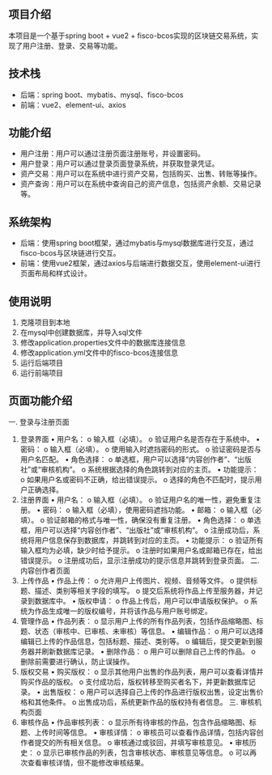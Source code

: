 
## 项目介绍

本项目是一个基于spring boot + vue2 + fisco-bcos实现的区块链交易系统，实现了用户注册、登录、交易等功能。

## 技术栈

- 后端：spring boot、mybatis、mysql、fisco-bcos
- 前端：vue2、element-ui、axios

## 功能介绍

- 用户注册：用户可以通过注册页面注册账号，并设置密码。
- 用户登录：用户可以通过登录页面登录系统，并获取登录凭证。
- 资产交易：用户可以在系统中进行资产交易，包括购买、出售、转账等操作。
- 资产查询：用户可以在系统中查询自己的资产信息，包括资产余额、交易记录等。

## 系统架构

- 后端：使用spring boot框架，通过mybatis与mysql数据库进行交互，通过fisco-bcos与区块链进行交互。
- 前端：使用vue2框架，通过axios与后端进行数据交互，使用element-ui进行页面布局和样式设计。

## 使用说明

1. 克隆项目到本地
2. 在mysql中创建数据库，并导入sql文件
3. 修改application.properties文件中的数据库连接信息
4. 修改application.yml文件中的fisco-bcos连接信息
5. 运行后端项目
6. 运行前端项目



## 页面功能介绍
一. 登录与注册页面
1. 登录界面
•	用户名：
o	输入框（必填）。
o	验证用户名是否存在于系统中。
•	密码：
o	输入框（必填）。
o	使用输入时遮挡密码的形式。
o	验证密码是否与用户名匹配。
•	角色选择：
o	单选框，用户可以选择“内容创作者”、“出版社”或“审核机构”。
o	系统根据选择的角色跳转到对应的主页。
•	功能提示：
o	如果用户名或密码不正确，给出错误提示。
o	选择的角色不匹配时，提示用户正确选择。
2. 注册界面
•	用户名：
o	输入框（必填）。
o	验证用户名的唯一性，避免重复注册。
•	密码：
o	输入框（必填），使用密码遮挡功能。
•	邮箱：
o	输入框（必填）。
o	验证邮箱的格式与唯一性，确保没有重复注册。
•	角色选择：
o	单选框，用户可以选择“内容创作者”、“出版社”或“审核机构”。
o	注册成功后，系统将用户信息保存到数据库，并跳转到对应的主页。
•	功能提示：
o	验证所有输入框均为必填，缺少时给予提示。
o	注册时如果用户名或邮箱已存在，给出错误提示。
o	注册成功后，显示注册成功的提示信息并跳转到登录页面。
二. 内容创作者页面
1. 上传作品
•	作品上传：
o	允许用户上传图片、视频、音频等文件。
o	提供标题、描述、类别等相关字段的填写。
o	提交后系统将作品上传至服务器，并记录到数据库中。
•	版权申请：
o	作品上传后，用户可以申请版权保护。
o	系统为作品生成唯一的版权编号，并将该作品与用户账号绑定。
2. 管理作品
•	作品列表：
o	显示用户上传的所有作品列表，包括作品缩略图、标题、状态（审核中、已审核、未审核）等信息。
•	编辑作品：
o	用户可以选择编辑已上传的作品信息，包括标题、描述、类别等。
o	编辑后，提交更新到服务器并刷新数据库记录。
•	删除作品：
o	用户可以删除自己上传的作品。
o	删除前需要进行确认，防止误操作。
3. 版权交易
•	购买版权：
o	显示其他用户出售的作品列表，用户可以查看详情并购买作品的版权。
o	支付成功后，版权转移至购买者名下，并更新数据库记录。
•	出售版权：
o	用户可以选择自己上传的作品进行版权出售，设定出售价格和其他条件。
o	出售成功后，系统更新作品的版权持有者信息。
三. 审核机构页面
1. 审核作品
•	作品审核列表：
o	显示所有待审核的作品，包含作品缩略图、标题、上传时间等信息。
•	审核详情：
o	审核员可以查看作品详情，包括内容创作者提交的所有相关信息。
o	审核通过或驳回，并填写审核意见。
•	审核历史：
o	显示已审核作品的列表，包含审核状态、审核意见等信息。
o	可以再次查看审核详情，但不能修改审核结果。

	

